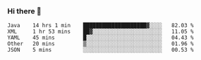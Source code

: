 ### Hi there 👋

<!--
**urzz/urzz** is a ✨ _special_ ✨ repository because its `README.md` (this file) appears on your GitHub profile.

Here are some ideas to get you started:

- 🔭 I’m currently working on ...
- 🌱 I’m currently learning ...
- 👯 I’m looking to collaborate on ...
- 🤔 I’m looking for help with ...
- 💬 Ask me about ...
- 📫 How to reach me: ...
- 😄 Pronouns: ...
- ⚡ Fun fact: ...
-->

<!--START_SECTION:waka-->
```text
Java    14 hrs 1 min    ████████████████████▓░░░░   82.03 % 
XML     1 hr 53 mins    ██▓░░░░░░░░░░░░░░░░░░░░░░   11.05 % 
YAML    45 mins         █░░░░░░░░░░░░░░░░░░░░░░░░   04.43 % 
Other   20 mins         ▒░░░░░░░░░░░░░░░░░░░░░░░░   01.96 % 
JSON    5 mins          ░░░░░░░░░░░░░░░░░░░░░░░░░   00.53 % 
```
<!--END_SECTION:waka-->

